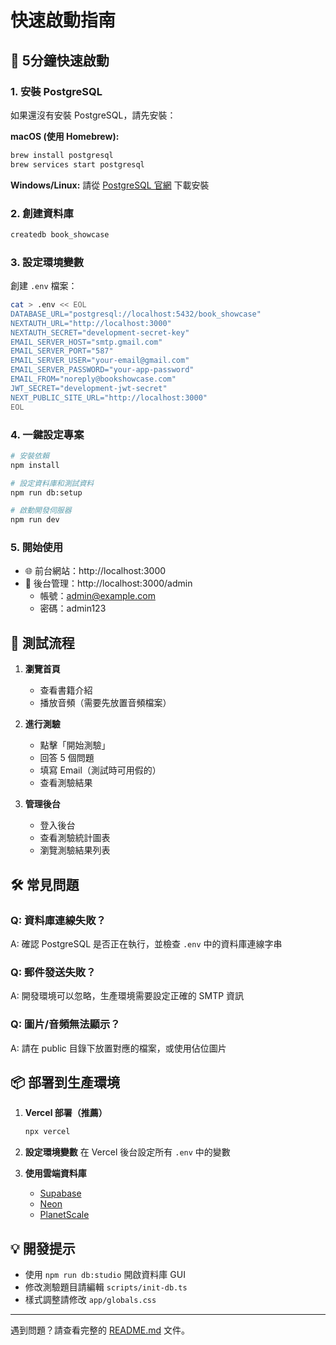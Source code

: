# 快速啟動指南

## 🚀 5分鐘快速啟動

### 1. 安裝 PostgreSQL

如果還沒有安裝 PostgreSQL，請先安裝：

**macOS (使用 Homebrew):**
```bash
brew install postgresql
brew services start postgresql
```

**Windows/Linux:**
請從 [PostgreSQL 官網](https://www.postgresql.org/download/) 下載安裝

### 2. 創建資料庫

```bash
createdb book_showcase
```

### 3. 設定環境變數

創建 `.env` 檔案：
```bash
cat > .env << EOL
DATABASE_URL="postgresql://localhost:5432/book_showcase"
NEXTAUTH_URL="http://localhost:3000"
NEXTAUTH_SECRET="development-secret-key"
EMAIL_SERVER_HOST="smtp.gmail.com"
EMAIL_SERVER_PORT="587"
EMAIL_SERVER_USER="your-email@gmail.com"
EMAIL_SERVER_PASSWORD="your-app-password"
EMAIL_FROM="noreply@bookshowcase.com"
JWT_SECRET="development-jwt-secret"
NEXT_PUBLIC_SITE_URL="http://localhost:3000"
EOL
```

### 4. 一鍵設定專案

```bash
# 安裝依賴
npm install

# 設定資料庫和測試資料
npm run db:setup

# 啟動開發伺服器
npm run dev
```

### 5. 開始使用

- 🌐 前台網站：http://localhost:3000
- 👤 後台管理：http://localhost:3000/admin
  - 帳號：admin@example.com
  - 密碼：admin123

## 📝 測試流程

1. **瀏覽首頁**
   - 查看書籍介紹
   - 播放音頻（需要先放置音頻檔案）

2. **進行測驗**
   - 點擊「開始測驗」
   - 回答 5 個問題
   - 填寫 Email（測試時可用假的）
   - 查看測驗結果

3. **管理後台**
   - 登入後台
   - 查看測驗統計圖表
   - 瀏覽測驗結果列表

## 🛠️ 常見問題

### Q: 資料庫連線失敗？
A: 確認 PostgreSQL 是否正在執行，並檢查 `.env` 中的資料庫連線字串

### Q: 郵件發送失敗？
A: 開發環境可以忽略，生產環境需要設定正確的 SMTP 資訊

### Q: 圖片/音頻無法顯示？
A: 請在 public 目錄下放置對應的檔案，或使用佔位圖片

## 📦 部署到生產環境

1. **Vercel 部署（推薦）**
   ```bash
   npx vercel
   ```

2. **設定環境變數**
   在 Vercel 後台設定所有 `.env` 中的變數

3. **使用雲端資料庫**
   - [Supabase](https://supabase.com/)
   - [Neon](https://neon.tech/)
   - [PlanetScale](https://planetscale.com/)

## 💡 開發提示

- 使用 `npm run db:studio` 開啟資料庫 GUI
- 修改測驗題目請編輯 `scripts/init-db.ts`
- 樣式調整請修改 `app/globals.css`

---

遇到問題？請查看完整的 [README.md](./README.md) 文件。
